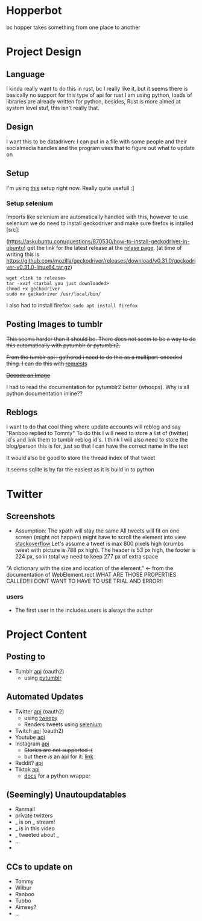 # Hopperbot
bc hopper takes something from one place to another
# Project Design
## Language
I kinda really want to do this in rust, bc I really like it, but it seems there is basically no support for this type of api for rust
I am using python, loads of libraries are already written for python, besides, Rust is more aimed at system level stuf, this isn't really that.
## Design
I want this to be datadriven:
I can put in a file with some people and their socialmedia handles and the program uses that to figure out what to update on

## Setup
I'm using [this](https://mitelman.engineering/blog/python-best-practice/automating-python-best-practices-for-a-new-project/) setup right now. Really quite usefull :]

### Setup selenium
Imports like selenium are automatically handled with this, however to use selenium we do need to install geckodriver and make sure firefox is intalled [src]:

(https://askubuntu.com/questions/870530/how-to-install-geckodriver-in-ubuntu) get the link for the latest release at the [relase page](https://github.com/mozilla/geckodriver/releases). (at time of writing this is https://github.com/mozilla/geckodriver/releases/download/v0.31.0/geckodriver-v0.31.0-linux64.tar.gz)
```
wget <link to release>
tar -xvzf <tarbal you just downloaded>
chmod +x geckodriver
sudo mv geckodriver /usr/local/bin/
```
I also had to install firefox: `sudo apt install firefox`

## Posting Images to tumblr
~~This seems harder than it should be. There does not seem to be a way to do this automatically with pytumblr ór pytumblr2.~~

~~From the tumblr api i gathered i need to do this as a multipart-encoded thing. I can do this with [requests](https://requests.readthedocs.io/en/latest/user/quickstart/#post-a-multipart-encoded-file)~~

~~[Decode an Image](https://requests.readthedocs.io/en/latest/user/quickstart/#binary-response-content)~~

I had to read the documentation for pytumblr2 better (whoops). Why is all python documentation inline??

## Reblogs
I want to do that cool thing where update accounts will reblog and say "Ranboo replied to Tommy"
To do this I will need to store a list of (twitter) id's and link them to tumblr reblog id's.
I think I will also need to store the blog/person this is for, just so that I can have the correct name in the text

It would also be good to store the thread index of that tweet

It seems sqlite is by far the easiest as it is build in to python

# Twitter

## Screenshots
- Assumption: The xpath will stay the same
All tweets will fit on one screen (might not happen) might have to scroll the element into view [stackoverflow](https://stackoverflow.com/questions/3401343/scroll-element-into-view-with-selenium)
Let's assume a tweet is max 800 pixels high (crumbs tweet with picture is 788 px high).
The header is 53 px high, the footer is 224 px, so in total we need to keep 277 px of extra space

"A dictionary with the size and location of the element." <- from the documentation of WebElement.rect
WHAT ARE THOSE PROPERTIES CALLED!! I DONT WANT TO HAVE TO USE TRIAL AND ERROR!!



### users
- The first user in the includes.users is always the author


# Project Content

## Posting to
- Tumblr [api](https://www.tumblr.com/oauth/apps) (oauth2)
  - using [pytumblr](https://github.com/tumblr/pytumblr)

## Automated Updates
- Twitter [api](https://developer.twitter.com/en/docs) (oauth2)
  - using [tweepy](https://www.tweepy.org/)
  - Renders tweets using [selenium](https://stackoverflow.com/questions/68834123/convert-html-to-image-using-python)
- Twitch [api](https://dev.twitch.tv/docs/api/) (oauth2)
- Youtube [api](https://developers.google.com/youtube/v3)
- Instagram [api](https://developers.facebook.com/docs/instagram-basic-display-api)
  - ~~Stories are not supported :(~~
  - but there _is_ an api for it: [link](https://instaloader.github.io/)
- Reddit? [api](https://www.reddit.com/dev/api/)
- Tiktok [api](https://developers.tiktok.com/doc/getting-started-ios-quickstart-objective-c/)
  - [docs](https://dteather.com/TikTok-Api/docs/TikTokApi.html) for a python wrapper

## (Seemingly) Unautoupdatables
- Ranmail
- private twitters
- _ is on _ stream!
- _ is in this video
- _ tweeted about _
- ...
-
## CCs to update on
- Tommy
- Wilbur
- Ranboo
- Tubbo
- Aimsey?
- ...
